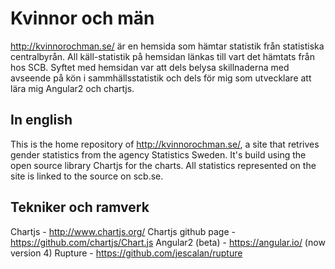 # Kvinnor och män

http://kvinnorochman.se/ är en hemsida som hämtar statistik från statistiska centralbyrån. All käll-statistik på hemsidan länkas till vart det hämtats från hos SCB. Syftet med hemsidan var att dels belysa skillnaderna med avseende på kön i sammhällsstatistik och dels för mig som utvecklare att lära mig Angular2 och chartjs.

## In english
This is the home repository of http://kvinnorochman.se/, a site that retrives gender statistics from the agency Statistics Sweden. It's build using the open source library Chartjs for the charts. All statistics represented on the site is linked to the source on scb.se.

## Tekniker och ramverk

Chartjs              -  http://www.chartjs.org/
Chartjs github page  -  https://github.com/chartjs/Chart.js
Angular2 (beta)      -  https://angular.io/ (now version 4)
Rupture              -  https://github.com/jescalan/rupture
